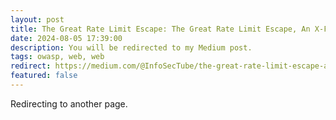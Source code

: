 ```yaml
---
layout: post
title: The Great Rate Limit Escape: The Great Rate Limit Escape, An X-Forwarded-For Exploit Story
date: 2024-08-05 17:39:00
description: You will be redirected to my Medium post.
tags: owasp, web, web
redirect: https://medium.com/@InfoSecTube/the-great-rate-limit-escape-an-x-forwarded-for-exploit-story-709eb2331aae
featured: false
---
```


Redirecting to another page.
